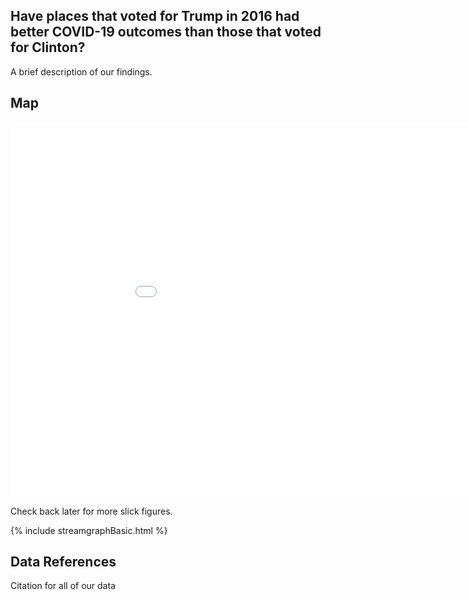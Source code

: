 
Have places that voted for Trump in 2016 had better COVID-19 outcomes than those that voted for Clinton?
--------------------------------------------------------------------------------------------------------

A brief description of our findings.

Map
---

<iframe src='/legislative_widget.html' height="600px" width="1000px" style="border:none;"></iframe>

Check back later for more slick figures.

{% include streamgraphBasic.html %}


Data References
---------------

Citation for all of our data

